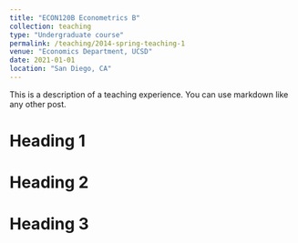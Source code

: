 ```yaml
---
title: "ECON120B Econometrics B"
collection: teaching
type: "Undergraduate course"
permalink: /teaching/2014-spring-teaching-1
venue: "Economics Department, UCSD"
date: 2021-01-01
location: "San Diego, CA"
---
```


This is a description of a teaching experience. You can use markdown like any other post.

Heading 1
======

Heading 2
======

Heading 3
======
